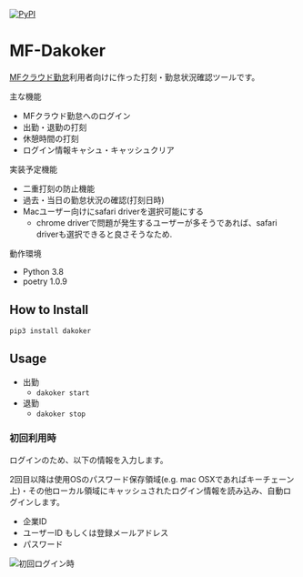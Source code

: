 [![PyPI](https://img.shields.io/pypi/v/dakoker.svg)](https://pypi.python.org/pypi/dakoker)

MF-Dakoker
=======

[MFクラウド勤怠](https://biz.moneyforward.com/attendance)利用者向けに作った打刻・勤怠状況確認ツールです。

主な機能
- MFクラウド勤怠へのログイン
- 出勤・退勤の打刻
- 休憩時間の打刻
- ログイン情報キャシュ・キャッシュクリア

実装予定機能
- 二重打刻の防止機能
- 過去・当日の勤怠状況の確認(打刻日時)
- Macユーザー向けにsafari driverを選択可能にする
  - chrome driverで問題が発生するユーザーが多そうであれば、safari driverも選択できると良さそうなため.

動作環境
- Python 3.8
- poetry 1.0.9

## How to Install
`pip3 install dakoker`

## Usage

- 出勤
  - `dakoker start`
- 退勤
  - `dakoker stop`

### 初回利用時
ログインのため、以下の情報を入力します。

2回目以降は使用OSのパスワード保存領域(e.g. mac OSXであればキーチェーン上)・その他ローカル領域にキャッシュされたログイン情報を読み込み、自動ログインします。

- 企業ID
- ユーザーID もしくは登録メールアドレス
- パスワード

![初回ログイン時](https://gyazo.com/e0657a3eecfc6a486a469a0cebd98db1.png)
